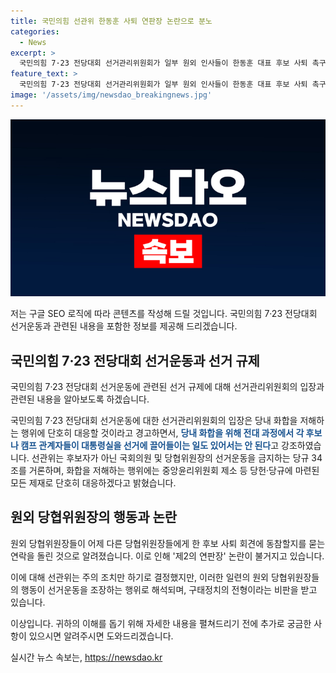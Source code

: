 ```yaml
---
title: 국민의힘 선관위 한동훈 사퇴 연판장 논란으로 분노
categories:
  - News
excerpt: >
  국민의힘 7·23 전당대회 선거관리위원회가 일부 원외 인사들이 한동훈 대표 후보 사퇴 촉구 회견을 준비 중이라는 보도에 대해 당내 화합을 저해하는 행위에 단호히 대응하겠다고 경고했습니다. 선관위는 후보자가 아닌 국회의원 및 당협위원장의 선거운동을 금지하는 당규를 언급하며 당내 화합을 저해하는 줄 세우기 등 구태정치의 전형이라고 비판했습니다. 논란을 피하기 위해 일부 인사들이 사퇴를 결정했지만, 선관위는 주의 조치만 하기로 결정했습니다.
feature_text: >
  국민의힘 7·23 전당대회 선거관리위원회가 일부 원외 인사들이 한동훈 대표 후보 사퇴 촉구 회견을 준비 중이라는 보도에 대해 당내 화합을 저해하는 행위에 단호히 대응하겠다고 경고했습니다. 선관위는 후보자가 아닌 국회의원 및 당협위원장의 선거운동을 금지하는 당규를 언급하며 당내 화합을 저해하는 줄 세우기 등 구태정치의 전형이라고 비판했습니다. 논란을 피하기 위해 일부 인사들이 사퇴를 결정했지만, 선관위는 주의 조치만 하기로 결정했습니다.
image: '/assets/img/newsdao_breakingnews.jpg'
---
```


<p><img src="/assets/img/newsdao_breakingnews.jpg" alt="firstkoreanews 속보" /></p>

<p>저는 구글 SEO 로직에 따라 콘텐츠를 작성해 드릴 것입니다. 국민의힘 7·23 전당대회 선거운동과 관련된 내용을 포함한 정보를 제공해 드리겠습니다. </p>

<h2 data-ke-size="size26">국민의힘 7·23 전당대회 선거운동과 선거 규제</h2>

<p>국민의힘 7·23 전당대회 선거운동에 관련된 선거 규제에 대해 선거관리위원회의 입장과 관련된 내용을 알아보도록 하겠습니다.</p>

<p data-ke-size="size16">국민의힘 7·23 전당대회 선거운동에 대한 선거관리위원회의 입장은 당내 화합을 저해하는 행위에 단호히 대응할 것이라고 경고하면서, <b><span style="color: #1a5490;">당내 화합을 위해 전대 과정에서 각 후보나 캠프 관계자들이 대통령실을 선거에 끌어들이는 일도 있어서는 안 된다</span></b>고 강조하였습니다. 선관위는 후보자가 아닌 국회의원 및 당협위원장의 선거운동을 금지하는 당규 34조를 거론하며, 화합을 저해하는 행위에는 중앙윤리위원회 제소 등 당헌·당규에 마련된 모든 제재로 단호히 대응하겠다고 밝혔습니다.</p>

<h2 data-ke-size="size26">원외 당협위원장의 행동과 논란</h2>

<p>원외 당협위원장들이 어제 다른 당협위원장들에게 한 후보 사퇴 회견에 동참할지를 묻는 연락을 돌린 것으로 알려졌습니다. 이로 인해 '제2의 연판장' 논란이 불거지고 있습니다. </p>

<p data-ke-size="size16">이에 대해 선관위는 주의 조치만 하기로 결정했지만, 이러한 일련의 원외 당협위원장들의 행동이 선거운동을 조장하는 행위로 해석되며, 구태정치의 전형이라는 비판을 받고 있습니다.</p>

<p>이상입니다. 귀하의 이해를 돕기 위해 자세한 내용을 펼쳐드리기 전에 추가로 궁금한 사항이 있으시면 알려주시면 도와드리겠습니다.</p>
실시간 뉴스 속보는, <a href="https://newsdao.kr" rel="dofollow">https://newsdao.kr</a>


